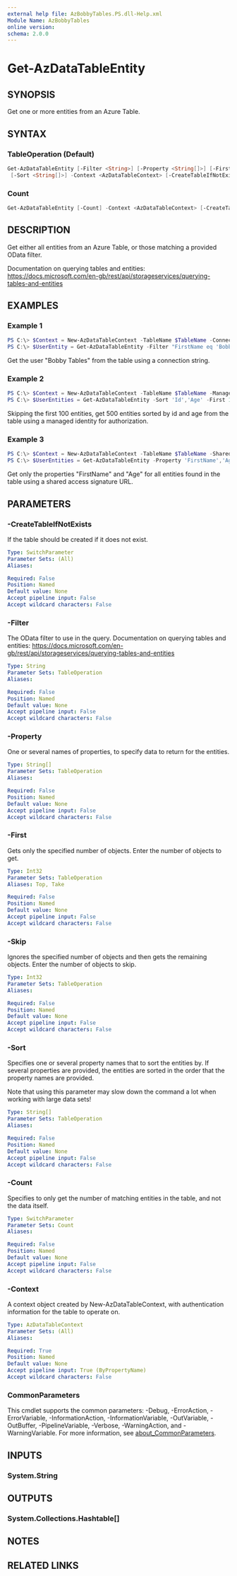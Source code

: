 ```yaml
---
external help file: AzBobbyTables.PS.dll-Help.xml
Module Name: AzBobbyTables
online version:
schema: 2.0.0
---
```


# Get-AzDataTableEntity

## SYNOPSIS

Get one or more entities from an Azure Table.

## SYNTAX

### TableOperation (Default)

```powershell
Get-AzDataTableEntity [-Filter <String>] [-Property <String[]>] [-First <Int32>] [-Skip <Int32>]
 [-Sort <String[]>] -Context <AzDataTableContext> [-CreateTableIfNotExists] [<CommonParameters>]
```

### Count

```powershell
Get-AzDataTableEntity [-Count] -Context <AzDataTableContext> [-CreateTableIfNotExists] [<CommonParameters>]
```

## DESCRIPTION

Get either all entities from an Azure Table, or those matching a provided OData filter.

Documentation on querying tables and entities: <https://docs.microsoft.com/en-gb/rest/api/storageservices/querying-tables-and-entities>

## EXAMPLES

### Example 1

```powershell
PS C:\> $Context = New-AzDataTableContext -TableName $TableName -ConnectionString $ConnectionString
PS C:\> $UserEntity = Get-AzDataTableEntity -Filter "FirstName eq 'Bobby' and LastName eq 'Tables'" -Context $Context
```

Get the user "Bobby Tables" from the table using a connection string.

### Example 2

```powershell
PS C:\> $Context = New-AzDataTableContext -TableName $TableName -ManagedIdentity -StorageAccountName $Name
PS C:\> $UserEntities = Get-AzDataTableEntity -Sort 'Id','Age' -First 100 -Skip 500 -Context $Context
```

Skipping the first 100 entities, get 500 entities sorted by id and age from the table using a managed identity for authorization.

### Example 3

```powershell
PS C:\> $Context = New-AzDataTableContext -TableName $TableName -SharedAccessSignature $SAS
PS C:\> $UserEntities = Get-AzDataTableEntity -Property 'FirstName','Age' -Context $Context
```

Get only the properties "FirstName" and "Age" for all entities found in the table using a shared access signature URL.

## PARAMETERS

### -CreateTableIfNotExists

If the table should be created if it does not exist.

```yaml
Type: SwitchParameter
Parameter Sets: (All)
Aliases:

Required: False
Position: Named
Default value: None
Accept pipeline input: False
Accept wildcard characters: False
```

### -Filter

The OData filter to use in the query.
Documentation on querying tables and entities: <https://docs.microsoft.com/en-gb/rest/api/storageservices/querying-tables-and-entities>

```yaml
Type: String
Parameter Sets: TableOperation
Aliases:

Required: False
Position: Named
Default value: None
Accept pipeline input: False
Accept wildcard characters: False
```

### -Property

One or several names of properties, to specify data to return for the entities.

```yaml
Type: String[]
Parameter Sets: TableOperation
Aliases:

Required: False
Position: Named
Default value: None
Accept pipeline input: False
Accept wildcard characters: False
```

### -First

Gets only the specified number of objects. Enter the number of objects to get.

```yaml
Type: Int32
Parameter Sets: TableOperation
Aliases: Top, Take

Required: False
Position: Named
Default value: None
Accept pipeline input: False
Accept wildcard characters: False
```

### -Skip

Ignores the specified number of objects and then gets the remaining objects. Enter the number of objects to skip.

```yaml
Type: Int32
Parameter Sets: TableOperation
Aliases:

Required: False
Position: Named
Default value: None
Accept pipeline input: False
Accept wildcard characters: False
```

### -Sort

Specifies one or several property names that to sort the entities by. If several properties are provided, the entities are sorted in the order that the property names are provided.

Note that using this parameter may slow down the command a lot when working with large data sets!

```yaml
Type: String[]
Parameter Sets: TableOperation
Aliases:

Required: False
Position: Named
Default value: None
Accept pipeline input: False
Accept wildcard characters: False
```

### -Count

Specifies to only get the number of matching entities in the table, and not the data itself.

```yaml
Type: SwitchParameter
Parameter Sets: Count
Aliases:

Required: False
Position: Named
Default value: None
Accept pipeline input: False
Accept wildcard characters: False
```

### -Context

A context object created by New-AzDataTableContext, with authentication information for the table to operate on.

```yaml
Type: AzDataTableContext
Parameter Sets: (All)
Aliases:

Required: True
Position: Named
Default value: None
Accept pipeline input: True (ByPropertyName)
Accept wildcard characters: False
```

### CommonParameters

This cmdlet supports the common parameters: -Debug, -ErrorAction, -ErrorVariable, -InformationAction, -InformationVariable, -OutVariable, -OutBuffer, -PipelineVariable, -Verbose, -WarningAction, and -WarningVariable. For more information, see [about_CommonParameters](http://go.microsoft.com/fwlink/?LinkID=113216).

## INPUTS

### System.String

## OUTPUTS

### System.Collections.Hashtable[]

## NOTES

## RELATED LINKS
